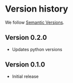 # Version history

We follow [Semantic Versions](https://semver.org/).


## Version 0.2.0

- Updates python versions


## Version 0.1.0

- Initial release
